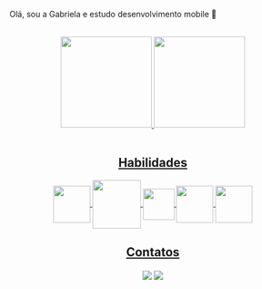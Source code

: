 Olá, sou a Gabriela e estudo desenvolvimento mobile 👋
<br></br>

<div align="center">
  <a href="https://github.com/gabigheleno">
  <img height="160em" src="https://github-readme-stats.vercel.app/api?username=gabigheleno&show_icons=true&theme=dracula&include_all_commits=true&count_private=true"/>
  <img height="160em" src="https://github-readme-stats.vercel.app/api/top-langs/?username=gabigheleno&layout=compact&langs_count=7&theme=dracula"/>
</div>
  
<div style="display: inline_block" align="center"><br>
<h2> Habilidades </h2>
<img align="center" height="65" width="65" src="https://cdn.jsdelivr.net/gh/devicons/devicon/icons/android/android-plain-wordmark.svg">
<img align="center" height="85" width="85" src="https://cdn.jsdelivr.net/gh/devicons/devicon/icons/kotlin/kotlin-plain-wordmark.svg">
<img align="center" height="55" width="55" src="https://cdn.jsdelivr.net/gh/devicons/devicon/icons/javascript/javascript-original.svg">
<img align="center" height="65" width="65" src="https://cdn.jsdelivr.net/gh/devicons/devicon/icons/css3/css3-plain-wordmark.svg">
<img align="center" height="65" width="65" src="https://cdn.jsdelivr.net/gh/devicons/devicon/icons/git/git-plain-wordmark.svg">

</div>
  
<div align="center">
   <h2>Contatos </h2>
      <a href="https://www.linkedin.com/in/gabriela-gomes-heleno//" target="_blank"><img align="center" src="https://img.shields.io/badge/-LinkedIn-%230077B5?style=for-the-badge&logo=linkedin&logoColor=white"></a> 
      <a href = "mailto:gabrielagheleno@gmail.com"><img align="center" src="https://img.shields.io/badge/-Gmail-%23333?style=for-the-badge&logo=gmail&logoColor=white" target="_blank"></a>
</div>
 

